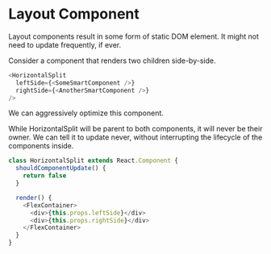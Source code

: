 # Layout Component
Layout components result in some form of static DOM element. It might not need to update frequently, if ever.

Consider a component that renders two children side-by-side.
```javascript
<HorizontalSplit
  leftSide={<SomeSmartComponent />}
  rightSide={<AnotherSmartComponent />}
/>
```
We can aggressively optimize this component.

While HorizontalSplit will be parent to both components, it will never be their owner.
We can tell it to update never, without interrupting the lifecycle of the components inside.

```javascript
class HorizontalSplit extends React.Component {
  shouldComponentUpdate() {
    return false
  }

  render() {
    <FlexContainer>
      <div>{this.props.leftSide}</div>
      <div>{this.props.rightSide}</div>
    </FlexContainer>
  }
}
```
